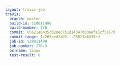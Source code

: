 ```yaml
---
layout: travis-job
travis:
  branch: master
  build-id: 528011496
  build-number: 276
  commit: 05621e6435cd28ec7b1d14347d03aefa32f5a57d
  commit-range: fc265ced2ab9...05621e6435cd
  job-id: 528011499
  job-number: 276.3
  os-name: linux
  test-result: 0
---
```

